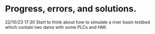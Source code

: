 # Progress, errors, and solutions.
22/10/23 17:30 Start to think about how to simulate a river basin testbed which contain two dams with some PLCs and HMI.

